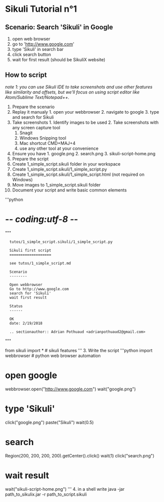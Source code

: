 Sikuli Tutorial n°1
===================

Scenario: Search 'Sikuli' in Google
-------------------------

1. open web browser
2. go to 'http://www.google.com'
3. type 'Sikuli' in search bar
4. click search button
5. wait for first result (should be SikuliX website)

How to script
-------------

*note 1: you can use Sikuli IDE to take screenshots and use other features like similarity and offsets, but we'll focus on using script editor like Atom/Sublime Text/Notepad++.*

1. Prepare the scenario
  1. Replay it manualy
    1. open your webbrowser
    2. navigate to google
    3. type and search for Sikuli
  2. Take screenshots
    1. Identify images to be used
    2. Take screenshots with any screen capture tool
        1. Snagit
        2. Windows Snipping tool
        3. Mac shortcut CMD+MAJ+4
        4. use any other tool at your convenience
  3. Ensure you have
    1. google.png
    2. search.png
    3. sikuli-script-home.png
2. Prepare the script
  1. Create 1_simple_script.sikuli folder in your workspace
  2. Create 1_simple_script.sikuli/1_simple_script.py
  3. Create 1_simple_script.sikuli/1_simple_script.html (not required on Windows)
  4. Move images to 1_simple_script.sikuli folder
  5. Document your script and write basic common elements

  '''python
  # -*- coding:utf-8 -*-

  """

      tutos/1_simple_script.sikuli/1_simple_script.py

      Sikuli first script
      ===================

      see tutos/1_simple_script.md

      Scenario
      --------

      Open webbrowser
      Go to http://www.google.com
      search for 'Sikuli'
      wait first result

      Status
      ------

      OK
      date: 2/19/2018

      .. sectionauthor:: Adrian Pothuaud <adrianpothuaud2@gmail.com>

  """

  from sikuli import *            # sikuli features
  '''
3. Write the script
  '''python
  import webbrowser               # python web browser automation


  # open google
  webbrowser.open("http://www.google.com")
  wait("google.png")
  # type 'Sikuli'
  click("google.png")
  paste("Sikuli")
  wait(0.5)
  # search
  Region(200, 200, 200, 200).getCenter().click()
  wait(1)
  click("search.png")
  # wait result
  wait("sikuli-script-home.png")
  '''
4. in a shell write java -jar path_to_sikulix.jar -r path_to_script.sikuli
